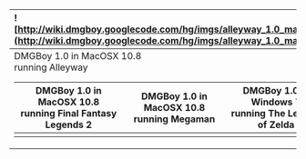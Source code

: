 | ![http://wiki.dmgboy.googlecode.com/hg/imgs/alleyway_1.0_mac.png](http://wiki.dmgboy.googlecode.com/hg/imgs/alleyway_1.0_mac.png) | ![http://wiki.dmgboy.googlecode.com/hg/imgs/finalFantasyLengend2_1.0_mac.png](http://wiki.dmgboy.googlecode.com/hg/imgs/finalFantasyLengend2_1.0_mac.png) | ![http://wiki.dmgboy.googlecode.com/hg/imgs/megaman_1.0_mac.png](http://wiki.dmgboy.googlecode.com/hg/imgs/megaman_1.0_mac.png) | ![http://wiki.dmgboy.googlecode.com/hg/imgs/legendOfZelda_1.0_win.png](http://wiki.dmgboy.googlecode.com/hg/imgs/legendOfZelda_1.0_win.png) |
|:----------------------------------------------------------------------------------------------------------------------------------|:----------------------------------------------------------------------------------------------------------------------------------------------------------|:--------------------------------------------------------------------------------------------------------------------------------|:--------------------------------------------------------------------------------------------------------------------------------------------|
| DMGBoy 1.0 in MacOSX 10.8<br>running Alleyway                                                                                     <table><thead><th> DMGBoy 1.0 in MacOSX 10.8<br>running Final Fantasy Legends 2                                                                                              </th><th> DMGBoy 1.0 in MacOSX 10.8<br>running Megaman                                                                                    </th><th> DMGBoy 1.0 in Windows 7 <br>running The Legend of Zelda                                                                                     </th></thead><tbody>